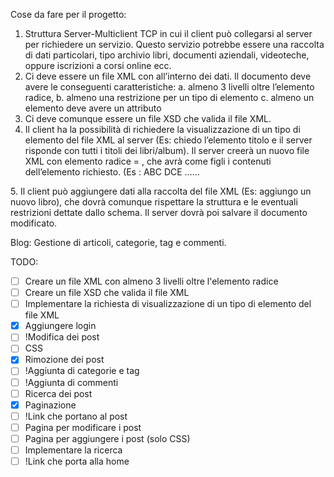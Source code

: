 Cose da fare per il progetto:
1. Struttura Server-Multiclient TCP in cui il client può collegarsi al server per richiedere
un servizio. Questo servizio potrebbe essere una raccolta di dati particolari, tipo
archivio libri, documenti aziendali, videoteche, oppure iscrizioni a corsi online ecc.
2. Ci deve essere un file XML con all’interno dei dati. Il documento deve avere le
conseguenti caratteristiche:
a. almeno 3 livelli oltre l’elemento radice,
b. almeno una restrizione per un tipo di elemento
c. almeno un elemento deve avere un attributo
3. Ci deve comunque essere un file XSD che valida il file XML.
4. Il client ha la possibilità di richiedere la visualizzazione di un tipo di elemento del file
XML al server (Es: chiedo l’elemento titolo e il server risponde con tutti i titoli dei
libri/album). Il server creerà un nuovo file XML con elemento radice = <richiesta>,
che avrà come figli i contenuti dell’elemento richiesto.
(Es
<richiesta>:
<titolo>ABC</titolo>
<titolo>DCE</titolo>
……
</richiesta>
5. Il client può aggiungere dati alla raccolta del file XML (Es: aggiungo un nuovo libro),
che dovrà comunque rispettare la struttura e le eventuali restrizioni dettate dallo
schema. Il server dovrà poi salvare il documento modificato.

Blog: Gestione di articoli, categorie, tag e commenti.



TODO:
- [ ] Creare un file XML con almeno 3 livelli oltre l'elemento radice
- [ ] Creare un file XSD che valida il file XML
- [ ] Implementare la richiesta di visualizzazione di un tipo di elemento del file XML
- [X] Aggiungere login
- [ ] !Modifica dei post
- [ ] CSS
- [X] Rimozione dei post
- [ ] !Aggiunta di categorie e tag
- [ ] !Aggiunta di commenti
- [ ] Ricerca dei post
- [X] Paginazione
- [ ] !Link che portano al post
- [ ] Pagina per modificare i post
- [ ] Pagina per aggiungere i post (solo CSS)
- [ ] Implementare la ricerca
- [ ] !Link che porta alla home